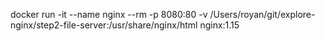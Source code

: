  docker run -it --name nginx --rm -p 8080:80 -v /Users/royan/git/explore-nginx/step2-file-server:/usr/share/nginx/html nginx:1.15

